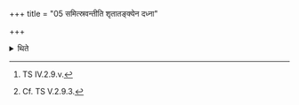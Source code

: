 +++
title = "05 समित्स्रवन्तीति शृतातङ्क्येन दध्ना"

+++

<details><summary>थिते</summary>

5. With samitsravanti[^1] he fills the human head by means of curds which is produced by curdling the cooked milk and which is mixed with honey.[^2]   

[^1]: TS IV.2.9.v.  

[^2]: Cf. TS V.2.9.3.  
</details>
